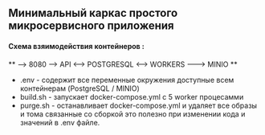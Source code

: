 ## Минимальный каркас простого микросервисного приложения

#### Схема взяимодействия контейнеров :

 ** --> 8080 --> API <--> POSTGRESQL <--> WORKERS ---> MINIO **
 

- .env - содержит все переменные окружения доступные всем контейнерам (PostgreSQL / MINIO)
- build.sh - запускает docker-compose.yml с 5 worker процесамми
- purge.sh - останавливает docker-compose.yml и удаляет все образы и тома связанные со сборкой
это полезно при изменении кода и значений в .env файле.

